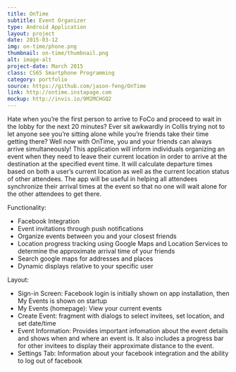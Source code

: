 ```yaml
---
title: OnTime
subtitle: Event Organizer
type: Android Application
layout: project
date: 2015-03-12
img: on-time/phone.png
thumbnail: on-time/thumbnail.png
alt: image-alt
project-date: March 2015
class: CS65 Smartphone Programming
category: portfolio
source: https://github.com/jason-feng/OnTime
link: http://ontime.instapage.com
mockup: http://invis.io/9M2MCHGQ2
---
```

Hate when you’re the first person to arrive to FoCo and proceed to wait in the lobby for the next 20 minutes? Ever sit awkwardly in Collis trying not to let anyone see you’re sitting alone while you’re friends take their time getting there? Well now with OnTime, you and your friends can always arrive simultaneously! This application will inform individuals organizing an event when they need to leave their current location in order to arrive at the destination at the specified event time. It will calculate departure times based on both a user’s current location as well as the current location status of other attendees. The app will be useful in helping all attendees synchronize their arrival times at the event so that no one will wait alone for the other attendees to get there.

Functionality:

* Facebook Integration
* Event invitations through push notifications
* Organize events between you and your closest friends
* Location progress tracking using Google Maps and Location Services to determine the approximate arrival time of your friends
* Search google maps for addresses and places
* Dynamic displays relative to your specific user

Layout:

* Sign-in Screen: Facebook login is initially shown on app installation, then My Events is shown on startup
* My Events (homepage): View your current events
* Create Event: fragment with dialogs to select invitees, set location, and set date/time
* Event Information: Provides important infomation about the event details and shows when and where an event is. It also includes a progress bar for other invitees to display their approximate distance to the event.
* Settings Tab: Information about your facebook integration and the ability to log out of facebook